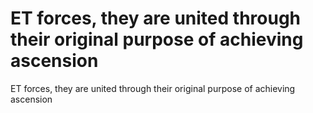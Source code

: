 # ET forces, they are united through their original purpose of achieving ascension

ET forces, they are united through their original purpose of achieving ascension